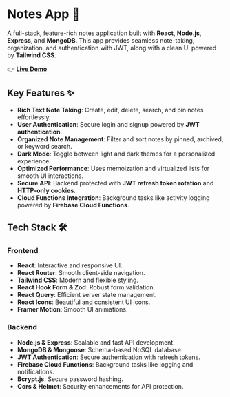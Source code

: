 # Notes App 📝

A full-stack, feature-rich notes application built with **React**, **Node.js**, **Express**, and **MongoDB**. This app provides seamless note-taking, organization, and authentication with JWT, along with a clean UI powered by **Tailwind CSS**.

👉 **[Live Demo](https://notes-yingping.vercel.app/login)**

## Key Features ✨
- **Rich Text Note Taking**: Create, edit, delete, search, and pin notes effortlessly.
- **User Authentication**: Secure login and signup powered by **JWT authentication**.
- **Organized Note Management**: Filter and sort notes by pinned, archived, or keyword search.
- **Dark Mode**: Toggle between light and dark themes for a personalized experience.
- **Optimized Performance**: Uses memoization and virtualized lists for smooth UI interactions.
- **Secure API**: Backend protected with **JWT refresh token rotation** and **HTTP-only cookies**.
- **Cloud Functions Integration**: Background tasks like activity logging powered by **Firebase Cloud Functions**.

## Tech Stack 🛠
### Frontend
- **React**: Interactive and responsive UI.
- **React Router**: Smooth client-side navigation.
- **Tailwind CSS**: Modern and flexible styling.
- **React Hook Form & Zod**: Robust form validation.
- **React Query**: Efficient server state management.
- **React Icons**: Beautiful and consistent UI icons.
- **Framer Motion**: Smooth UI animations.

### Backend
- **Node.js & Express**: Scalable and fast API development.
- **MongoDB & Mongoose**: Schema-based NoSQL database.
- **JWT Authentication**: Secure authentication with refresh tokens.
- **Firebase Cloud Functions**: Background tasks like logging and notifications.
- **Bcrypt.js**: Secure password hashing.
- **Cors & Helmet**: Security enhancements for API protection.
